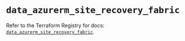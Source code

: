 # `data_azurerm_site_recovery_fabric`

Refer to the Terraform Registry for docs: [`data_azurerm_site_recovery_fabric`](https://registry.terraform.io/providers/hashicorp/azurerm/3.97.1/docs/data-sources/site_recovery_fabric).
